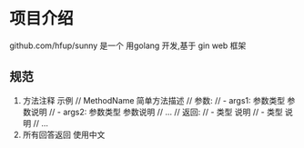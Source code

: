 # 项目介绍
github.com/hfup/sunny 是一个 用golang 开发,基于 gin web 框架

## 规范
1. 方法注释 示例
    // MethodName 简单方法描述
    // 参数:
    //   - args1: 参数类型 参数说明
    //   - args2: 参数类型 参数说明
    //   ...
    // 返回:
    //   - 类型 说明
    //   - 类型 说明
    //   ...
2. 所有回答返回 使用中文

